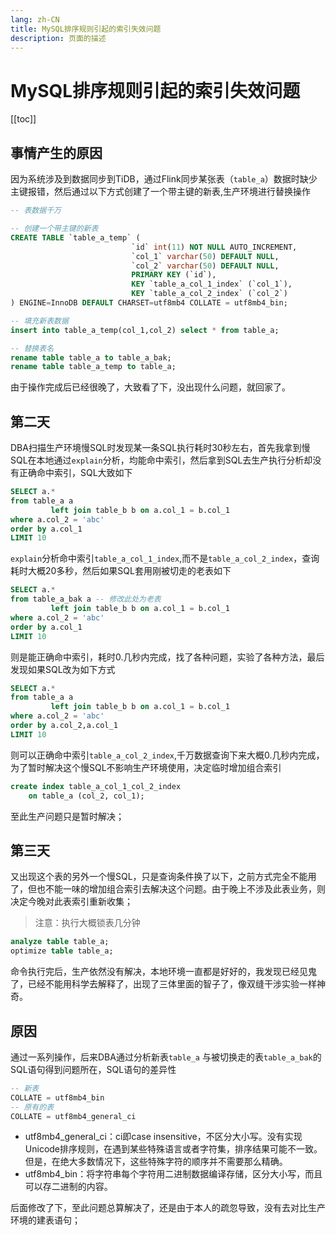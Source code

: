 ```yaml
---
lang: zh-CN  
title: MySQL排序规则引起的索引失效问题  
description: 页面的描述  
---
```


# MySQL排序规则引起的索引失效问题

[[toc]]


## 事情产生的原因

因为系统涉及到数据同步到TiDB，通过Flink同步某张表（`table_a`）数据时缺少主键报错，然后通过以下方式创建了一个带主键的新表,生产环境进行替换操作
```sql
-- 表数据千万

-- 创建一个带主键的新表
CREATE TABLE `table_a_temp` (
                           `id` int(11) NOT NULL AUTO_INCREMENT,
                           `col_1` varchar(50) DEFAULT NULL,
                           `col_2` varchar(50) DEFAULT NULL,
                           PRIMARY KEY (`id`),
                           KEY `table_a_col_1_index` (`col_1`),
                           KEY `table_a_col_2_index` (`col_2`)
) ENGINE=InnoDB DEFAULT CHARSET=utf8mb4 COLLATE = utf8mb4_bin;

-- 填充新表数据
insert into table_a_temp(col_1,col_2) select * from table_a;

-- 替换表名
rename table table_a to table_a_bak;
rename table table_a_temp to table_a;
```
由于操作完成后已经很晚了，大致看了下，没出现什么问题，就回家了。

## 第二天
DBA扫描生产环境慢SQL时发现某一条SQL执行耗时30秒左右，首先我拿到慢SQL在本地通过`explain`分析，均能命中索引，然后拿到SQL去生产执行分析却没有正确命中索引，SQL大致如下
```sql
SELECT a.*
from table_a a
         left join table_b b on a.col_1 = b.col_1
where a.col_2 = 'abc'
order by a.col_1
LIMIT 10
```
`explain`分析命中索引`table_a_col_1_index`,而不是`table_a_col_2_index`，查询耗时大概20多秒，然后如果SQL套用刚被切走的老表如下

```sql
SELECT a.*
from table_a_bak a -- 修改此处为老表
         left join table_b b on a.col_1 = b.col_1
where a.col_2 = 'abc'
order by a.col_1
LIMIT 10
```
则是能正确命中索引，耗时0.几秒内完成，找了各种问题，实验了各种方法，最后发现如果SQL改为如下方式
```sql
SELECT a.*
from table_a a
         left join table_b b on a.col_1 = b.col_1
where a.col_2 = 'abc'
order by a.col_2,a.col_1
LIMIT 10
```
则可以正确命中索引`table_a_col_2_index`,千万数据查询下来大概0.几秒内完成，为了暂时解决这个慢SQL不影响生产环境使用，决定临时增加组合索引
```sql
create index table_a_col_1_col_2_index
	on table_a (col_2, col_1);
```
至此生产问题只是暂时解决；

## 第三天

又出现这个表的另外一个慢SQL，只是查询条件换了以下，之前方式完全不能用了，但也不能一味的增加组合索引去解决这个问题。由于晚上不涉及此表业务，则决定今晚对此表索引重新收集；
> 注意：执行大概锁表几分钟
```sql
analyze table table_a;
optimize table table_a;
```

命令执行完后，生产依然没有解决，本地环境一直都是好好的，我发现已经见鬼了，已经不能用科学去解释了，出现了三体里面的智子了，像双缝干涉实验一样神奇。

## 原因
通过一系列操作，后来DBA通过分析新表`table_a` 与被切换走的表`table_a_bak`的SQL语句得到问题所在，SQL语句的差异性
```sql
-- 新表
COLLATE = utf8mb4_bin
-- 原有的表
COLLATE = utf8mb4_general_ci
```
- utf8mb4_general_ci：ci即case insensitive，不区分大小写。没有实现Unicode排序规则，在遇到某些特殊语言或者字符集，排序结果可能不一致。但是，在绝大多数情况下，这些特殊字符的顺序并不需要那么精确。  
- utf8mb4_bin：将字符串每个字符用二进制数据编译存储，区分大小写，而且可以存二进制的内容。

后面修改了下，至此问题总算解决了，还是由于本人的疏忽导致，没有去对比生产环境的建表语句；

<Comment></Comment>
